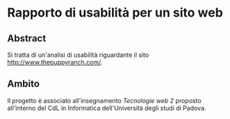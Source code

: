 # Rapporto di usabilità per un sito web

## Abstract
Si tratta di un'analisi di usabilità riguardante il sito <http://www.thepuppyranch.com/>.

## Ambito
Il progetto è associato all'insegnamento *Tecnologie web 2* proposto all'interno del CdL in Informatica dell'Università degli studi di Padova.
